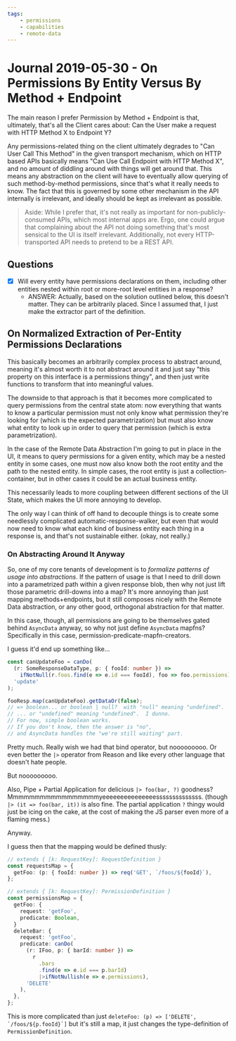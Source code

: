 ```yaml
---
tags:
    - permissions
    - capabilities
    - remote-data
---
```


Journal 2019-05-30 - On Permissions By Entity Versus By Method + Endpoint
========

The main reason I prefer Permission by Method + Endpoint is that, ultimately, that's all the Client cares about: Can the User make a request with HTTP Method X to Endpoint Y?

Any permissions-related thing on the client ultimately degrades to "Can User Call This Method" in the given transport mechanism, which on HTTP based APIs basically means "Can Use Call Endpoint with HTTP Method X", and no amount of diddling around with things will get around that.  This means any abstraction on the client will have to eventually allow querying of such method-by-method permissions, since that's what it really needs to know.  The fact that this is governed by some other mechanism in the API internally is irrelevant, and ideally should be kept as irrelevant as possible.

> Aside: While I prefer that, it's not really as important for non-publicly-consumed APIs, which most internal apps are.  Ergo, one could argue that complaining about the API not doing something that's most sensical to the UI is itself irrelevant.  Additionally, not every HTTP-transported API needs to pretend to be a REST API.



## Questions

- [x] Will every entity have permissions declarations on them, including other entities nested within root or more-root level entities in a response?
    - ANSWER: Actually, based on the solution outlined below, this doesn't matter.  They can be arbitrarily placed.  Since I assumed that, I just make the extractor part of the definition.



## On Normalized Extraction of Per-Entity Permissions Declarations

This basically becomes an arbitrarily complex process to abstract around, meaning it's almost worth it to not abstract around it and just say "this property on this interface is a permissions thingy", and then just write functions to transform that into meaningful values.

The downside to that approach is that it becomes more complicated to query permissions from the central state atom: now everything that wants to know a particular permission must not only know what permission they're looking for (which is the expected parametrization) but must also know what entity to look up in order to query that permission (which is extra parametrization).

In the case of the Remote Data Abstraction I'm going to put in place in the UI, it means to query permissions for a given entity, which may be a nested entity in some cases, one must now also know both the root entity and the path to the nested entity.  In simple cases, the root entity is just a collection-container, but in other cases it could be an actual business entity.

This necessarily leads to more coupling between different sections of the UI State, which makes the UI more annoying to develop.

The only way I can think of off hand to decouple things is to create some needlessly complicated automatic-response-walker, but even that would now need to know what each kind of business entity each thing in a response is, and that's not sustainable either.  (okay, not really.)


### On Abstracting Around It Anyway

So, one of my core tenants of development is to _formalize patterns of usage into abstractions_.  If the pattern of usage is that I need to drill down into a parametrized path within a given response blob, then why not just lift those parametric drill-downs into a map?  It's more annoying than just mapping methods+endpoints, but it still composes nicely with the Remote Data abstraction, or any other good, orthogonal abstraction for that matter.

In this case, though, all permissions are going to be themselves gated behind `AsyncData` anyway, so why not just define `AsyncData` mapfns?  Specifically in this case, permission-predicate-mapfn-creators.

I guess it'd end up something like...

```typescript
const canUpdateFoo = canDo(
  (r: SomeResponseDataType, p: { fooId: number }) =>
    ifNotNull(r.foos.find(e => e.id === fooId), foo => foo.permissions),
  'update'
);

fooResp.map(canUpdateFoo).getDataOr(false);
// => boolean... or boolean | null?  with "null" meaning "undefined".
// ... or "undefined" meaning "undefined".  I dunno.
// For now, simple boolean works.
// If you don't know, then the answer is "no",
// and AsyncData handles the "we're still waiting" part.
```

Pretty much.  Really wish we had that bind operator, but nooooooooo.  Or even better the `|>` operator from Reason and like every other language that doesn't hate people.

But nooooooooo.

Also, Pipe + Partial Application for delicious `|> foo(bar, ?)` goodness?  Mmmmmmmmmmmmmmmmmyeeeeeeeeeeeeeeessssssssssssss.  (though `|> (it => foo(bar, it))` is also fine.  The partial application `?` thingy would just be icing on the cake, at the cost of making the JS parser even more of a flaming mess.)

Anyway.

I guess then that the mapping would be defined thusly:

```typescript
// extends { [k: RequestKey]: RequestDefinition }
const requestsMap = {
  getFoo: (p: { fooId: number }) => req('GET', `/foos/${fooId}`),
};

// extends { [k: RequestKey]: PermissionDefinition }
const permissionsMap = {
  getFoo: {
    request: 'getFoo',
    predicate: Boolean,
  }
  deleteBar: {
    request: 'getFoo',
    predicate: canDo(
      (r: IFoo, p: { barId: number }) =>
        r
          .bars
          .find(e => e.id === p.barId)
          |>ifNotNullish(e => e.permissions),
      'DELETE'
    ),
  },
};
```

This is more complicated than just ``deleteFoo: (p) => ['DELETE', `/foos/${p.fooId}`]`` but it's still a map, it just changes the type-definition of `PermissionDefinition`.
